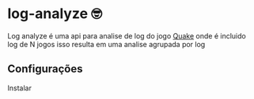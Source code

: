# log-analyze 🤓

Log analyze é uma api para analise de log do jogo [Quake](https://quake.bethesda.net/pt/)  onde é incluido log de N jogos isso resulta em uma analise agrupada por log 

## Configurações 

Instalar 

 
 



